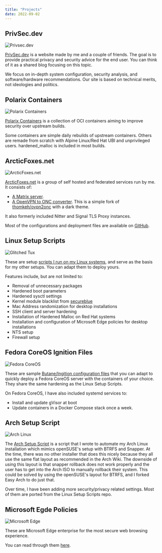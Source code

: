 ```yaml
---
title: "Projects"
date: 2022-09-02
---
```


## PrivSec.dev

![Privsec.dev](/images/privsec.png)

[PrivSec.dev](https://privsec.dev) is a website made by me and a couple of friends. The goal is to provide practical privacy and security advice for the end user. You can think of it as a shared blog focusing on this topic.

We focus on in-depth system configuration, security analysis, and software/hardware recommendations. Our site is based on technical merits, not ideologies and politics.

## Polarix Containers

![Polarix Containers](/images/containers.jpg)

[Polarix Containers](https://github.com/Polarix-Containers) is a collection of OCI containers aiming to improve security over upstream builds.

Some containers are simple daily rebuilds of upstream containers. Others are remade from scratch with Alpine Linux/Red Hat UBI and unprivileged users. hardened_malloc is included in most builds.

## ArcticFoxes.net

![ArcticFoxes.net](/images/arcticfoxes.png)

[ArcticFoxes.net](https://arcticfoxes.net) is a group of self hosted and federated services run by me. It consists of:

- [A Matrix server](https://matrix.arcticfoxes.net).
- [A OpenVPN to ONC converter](onc.arcticfoxes.net). This is a simple fork of [thomkeh/ovpn2onc](https://github.com/thomkeh/ovpn2onc) with a dark theme.

It also formerly included Nitter and Signal TLS Proxy instances.

Most of the configurations and deployment files are available on [GitHub](https://github.com/ArcticFoxes-net).

## Linux Setup Scripts

![Glitched Tux](/images/glitched-tux.jpg)

These are setup [scripts I run on my Linux systems](https://github.com/TommyTran732/Linux-Setup-Scripts), and serve as the basis for my other setups. You can adapt them to deploy yours. 

Features include, but are not limited to:
- Removal of unnecessary packages
- Hardened boot parameters
- Hardened sysctl settings
- Kernel module blacklist from [secureblue](https://github.com/secureblue/secureblue)
- Mac Address randomization for desktop installations
- SSH client and server hardening
- Installation of Hardened Malloc on Red Hat systems
- Installation and configuration of Microsoft Edge policies for desktop installations
- NTS setup
- Firewall setup

## Fedora CoreOS Ignition Files

![Fedora CoreOS](/images/fedora-coreos.png)

These are sample [Butane/Ingition configuration files](https://github.com/tommytran732/Fedora-CoreOS-Ignition) that you can adapt to quickly deploy a Fedora CoreOS server with the containers of your choice. They share the same hardening as the Linux Setup Scripts.

On Fedora CoreOS, I have also included systemd services to:
- Install and update gVisor at boot
- Update containers in a Docker Compose stack once a week.

## Arch Setup Script
![Arch Linux](/images/archlinux.jpg)

The [Arch Setup Script](https://github.com/TommyTran732/Arch-Setup-Script) is a script that I wrote to automate my Arch Linux installation which mimics openSUSE's setup with BTRFS and Snapper. At the time, there was no other installer that does this nicely because they all use the same flat layout as recommended in the Arch Wiki. The downside of using this layout is that snapper rollback does not work properly and the user has to get into the Arch ISO to manually rollback their system. This could be solved by using the openSUSE's layout for BTRFS, and I forked Easy Arch to do just that.

Over time, I have been adding more security/privacy related settings. Most of them are ported from the Linux Setup Scripts repo.

## Microsoft Egde Policies

![Microsoft Edge](/images/microsoft-edge.png)

These are Microsoft Edge enterprise for the most secure web browsing experience. 

You can read through them [here](https://github.com/TommyTran732/Microsoft-Edge-Policies).